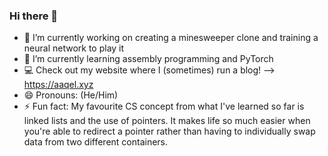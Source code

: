 ### Hi there 👋

<!--
**Masacaai/Masacaai** is a ✨ _special_ ✨ repository because its `README.md` (this file) appears on your GitHub profile.

Here are some ideas to get you started:
-->

- 🔭 I’m currently working on creating a minesweeper clone and training a neural network to play it
- 🌱 I’m currently learning assembly programming and PyTorch
- :computer: Check out my website where I (sometimes) run a blog! --> https://aaqel.xyz
- 😄 Pronouns: (He/Him)
- ⚡ Fun fact: My favourite CS concept from what I've learned so far is linked lists and the use of pointers. It makes life so much easier when you're able to redirect a pointer rather than having to  individually swap data from two different containers.

